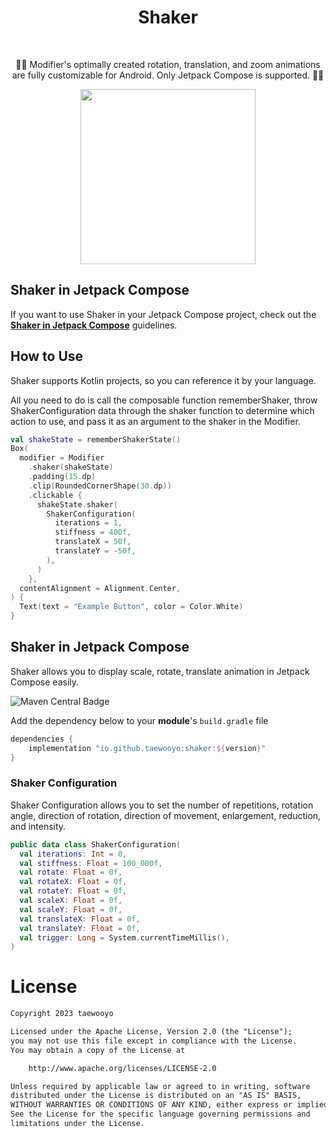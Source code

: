 <h1 align="center">Shaker</h1></br>

<p align="center">
👋🫨 Modifier's optimally created rotation, translation, and zoom animations are fully customizable for Android. Only Jetpack Compose is supported. 🫨👋
</p>

<p align="center">
<img src="https://github.com/taewooyo/shaker/assets/66770613/b41e7ab8-6a65-45d4-99a0-652a0940946a" width="280"/>
</p>


## Shaker in Jetpack Compose

If you want to use Shaker in your Jetpack Compose project, check out the **[Shaker in Jetpack Compose](https://github.com/taewooyo/Shaker#shaker-in-jetpack-compose-1)** guidelines.

## How to Use

Shaker supports Kotlin projects, so you can reference it by your language.  

All you need to do is call the composable function rememberShaker, throw ShakerConfiguration data through the shaker function to determine which action to use, and pass it as an argument to the shaker in the Modifier.

```kotlin
val shakeState = rememberShakerState()
Box(
  modifier = Modifier
    .shaker(shakeState)
    .padding(15.dp)
    .clip(RoundedCornerShape(30.dp))
    .clickable {
      shakeState.shaker(
        ShakerConfiguration(
          iterations = 1,
          stiffness = 400f,
          translateX = 50f,
          translateY = -50f,
        ),
      )
    },
  contentAlignment = Alignment.Center,
) {
  Text(text = "Example Button", color = Color.White)
}
```

## Shaker in Jetpack Compose

Shaker allows you to display scale, rotate, translate animation in Jetpack Compose easily.

![Maven Central Badge](https://img.shields.io/maven-central/v/io.github.taewooyo/shaker)

Add the dependency below to your **module**'s `build.gradle` file

```build.gradle
dependencies {
    implementation "io.github.taewooyo:shaker:${version}"
}
```

### Shaker Configuration

Shaker Configuration allows you to set the number of repetitions, rotation angle, direction of rotation, direction of movement, enlargement, reduction, and intensity.  

```kotlin
public data class ShakerConfiguration(
  val iterations: Int = 0,
  val stiffness: Float = 100_000f,
  val rotate: Float = 0f,
  val rotateX: Float = 0f,
  val rotateY: Float = 0f,
  val scaleX: Float = 0f,
  val scaleY: Float = 0f,
  val translateX: Float = 0f,
  val translateY: Float = 0f,
  val trigger: Long = System.currentTimeMillis(),
)
```


# License

```xml
Copyright 2023 taewooyo

Licensed under the Apache License, Version 2.0 (the "License");
you may not use this file except in compliance with the License.
You may obtain a copy of the License at

    http://www.apache.org/licenses/LICENSE-2.0

Unless required by applicable law or agreed to in writing, software
distributed under the License is distributed on an "AS IS" BASIS,
WITHOUT WARRANTIES OR CONDITIONS OF ANY KIND, either express or implied.
See the License for the specific language governing permissions and
limitations under the License.
```
